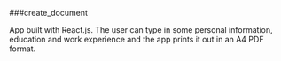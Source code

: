 ###create_document

App built with React.js.
The user can type in some personal information, education and work experience and the app prints it out in an A4 PDF format.
